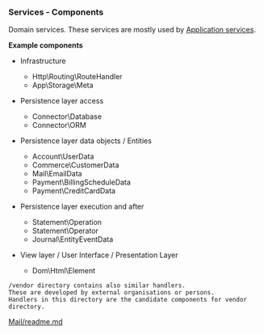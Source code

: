 ### Services - Components

Domain services.
These services are mostly used by [Application services](../app/Service/readme.md).   

**Example components**

+ Infrastructure 
  + Http\Routing\RouteHandler
  + App\Storage\Meta

+ Persistence layer access 
  + Connector\Database
  + Connector\ORM
+ Persistence layer data objects / Entities
  + Account\UserData
  + Commerce\CustomerData
  + Mail\EmailData
  + Payment\BillingScheduleData
  + Payment\CreditCardData
+ Persistence layer execution and after
  + Statement\Operation
  + Statement\Operator
  + Journal\EntityEventData
  
+ View layer / User Interface / Presentation Layer
  + Dom\Html\Element




```
/vendor directory contains also similar handlers.  
These are developed by external organisations or persons.
Handlers in this directory are the candidate components for vendor directory.
```

[Mail/readme.md](Mail/readme.md)